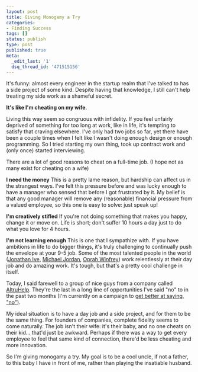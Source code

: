 ```yaml
---
layout: post
title: Giving Monogamy a Try
categories:
- Finding Success
tags: []
status: publish
type: post
published: true
meta:
  _edit_last: '1'
  dsq_thread_id: '471515156'
---
```

It's funny: almost every engineer in the startup realm that I've talked to has a side project of some kind. Despite having that knowledge, I still can't help treating my side work as a shameful secret.

**It's like I'm cheating on my wife**.

Living this way seem so congruous with infidelity. If you feel unfairly deprived of something for too long at work, like in life, it's tempting to satisfy that craving elsewhere. I've only had two jobs so far, yet there have been a couple times when I felt like I wasn't doing enough design or enough programming. So I tried starting my own thing, took up contract work and (only once) started interviewing.

There are a lot of good reasons to cheat on a full-time job. (I hope not as many exist for cheating on a wife)

**I need the money**
This is a pretty lame reason, but hardship can affect us in the strangest ways. I've felt this pressure before and was lucky enough to have a manager who sensed that before I got frustrated by it. My belief is that any good manager will remove any (reasonable) financial pressure from a valued employee, so this one is easy to solve: just speak up!

**I'm creatively stifled**
If you're not doing something that makes you happy, change it or move on. Life is short; don't suffer 10 hours a day just to do what you love for 4 hours.

**I'm not learning enough**
This is one that I sympathize with. If you have ambitions in life to do bigger things, it's truly challenging to continually push the envelope at your 9-5 job. Some of the most talented people in the world ([Jonathan Ive](http://www.dailymail.co.uk/home/moslive/article-1367481/Apples-Jonathan-Ive-How-did-British-polytechnic-graduate-design-genius.html), [Michael Jordan](http://www.phoenixrealestateguy.com/what-we-can-learn-from-michael-jordan-hard-work-dedication-failure/), [Oprah Winfrey](http://www.essortment.com/oprah-winfrey---biography-20433.html)) work relentlessly at their day job and do amazing work. It's tough, but that's a pretty cool challenge in itself.

Today, I said farewell to a group of nice guys from a company called [AltruHelp](http://www.altruhelp.com). They're the last in a long line of opportunities I've said "no" to in the past two months (I'm currently on a campaign to [get better at saying, "no"](http://www.quora.com/How-can-a-person-learn-to-say-no)).

My ideal situation is to have a day job and a side project, and for them to be the same thing. For founders of companies, complete fidelity seems to come naturally. The job isn't their wife: it's their baby, and no one cheats on their kid... that'd just be awkward. Perhaps if there was a way to get every employee to feel that same kind of connection, there'd be less cheating and more innovation.

So I'm giving monogamy a try. My goal is to be a cool uncle, if not a father, to this baby I have in front of me, rather than playing the insatiable husband.
